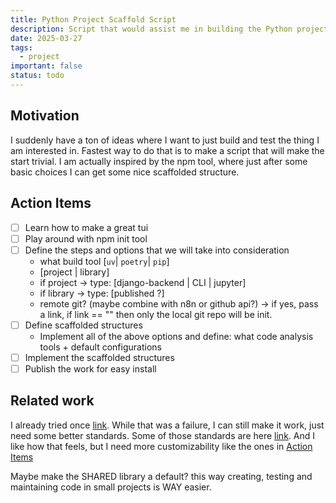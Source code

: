 ```yaml
---
title: Python Project Scaffold Script
description: Script that would assist me in building the Python project that I want to do
date: 2025-03-27
tags:
  - project
important: false
status: todo
---
```


## Motivation

I suddenly have a ton of ideas where I want to just build and test the thing I
am interested in. Fastest way to do that is to make a script that will make the
start trivial. I am actually inspired by the npm tool, where just after some
basic choices I can get some nice scaffolded structure.

## Action Items

- [ ] Learn how to make a great tui
- [ ] Play around with npm init tool
- [ ] Define the steps and options that we will take into consideration
    - what build tool \[`uv`| `poetry`| `pip`\]
    - \[project | library\]
    - if project -> type: \[django-backend | CLI | jupyter\]
    - if library -> type: \[published ?\]
    - remote git? (maybe combine with n8n or github api?) -> if yes, pass a link, if link == "" then only the local git repo will be init.
- [ ] Define scaffolded structures
    - Implement all of the above options and define: what code analysis tools + default configurations
- [ ] Implement the scaffolded structures
- [ ] Publish the work for easy install

## Related work

I already tried once [link](https://github.com/ChrisW-priv/PythonProjectTemplate/tree/main).
While that was a failure, I can still make it work, just need some better standards.
Some of those standards are here [link](https://github.com/ChrisW-priv/python-library-template).
And I like how that feels, but I need more customizability like the ones in 
[Action Items](Python%20Project%20Setup%20Script.md#Action%20Items)

Maybe make the SHARED library a default? this way creating, testing and
maintaining code in small projects is WAY easier.